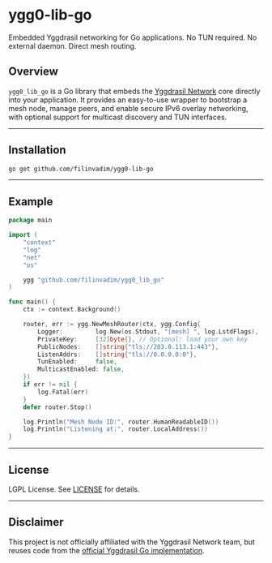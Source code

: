 # ygg0-lib-go
Embedded Yggdrasil networking for Go applications. No TUN required. No external daemon. Direct mesh routing.

## Overview

`ygg0_lib_go` is a Go library that embeds the [Yggdrasil Network](https://yggdrasil-network.github.io/) core directly into your 
application. It provides an easy-to-use wrapper to bootstrap a mesh node, manage peers, and enable 
secure IPv6 overlay networking, with optional support for multicast discovery and TUN interfaces.

---

## Installation

```bash
go get github.com/filinvadim/ygg0-lib-go
````

---

## Example

```go
package main

import (
	"context"
	"log"
	"net"
	"os"

	ygg "github.com/filinvadim/ygg0_lib_go"
)

func main() {
	ctx := context.Background()

	router, err := ygg.NewMeshRouter(ctx, ygg.Config{
		Logger:         log.New(os.Stdout, "[mesh] ", log.LstdFlags),
		PrivateKey:     [32]byte{}, // Optional: load your own key
		PublicNodes:    []string{"tls://203.0.113.1:443"},
		ListenAddrs:    []string{"tls://0.0.0.0:0"},
		TunEnabled:     false,
		MulticastEnabled: false,
	})
	if err != nil {
		log.Fatal(err)
	}
	defer router.Stop()

	log.Println("Mesh Node ID:", router.HumanReadableID())
	log.Println("Listening at:", router.LocalAddress())
}
```

---

## License

LGPL License. See [LICENSE](./LICENSE) for details.

---
<meta name="google-site-verification" content="544ksiFm2SMwzYdBY2APj8crRRDfElzMJwqLqOZGni0" />

## Disclaimer

This project is not officially affiliated with the Yggdrasil Network team, 
but reuses code from the [official Yggdrasil Go implementation](https://github.com/yggdrasil-network/yggdrasil-go).


